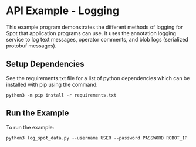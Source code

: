 <!--
Copyright (c) 2020 Boston Dynamics, Inc.  All rights reserved.

Downloading, reproducing, distributing or otherwise using the SDK Software
is subject to the terms and conditions of the Boston Dynamics Software
Development Kit License (20191101-BDSDK-SL).
-->

# API Example - Logging

This example program demonstrates the different methods of logging for Spot that application programs can use. It uses the annotation logging service to log text messages, operator comments, and blob logs (serialized protobuf messages).

## Setup Dependencies
See the requirements.txt file for a list of python dependencies which can be installed with pip using the command:
```
python3 -m pip install -r requirements.txt
```

## Run the Example
To run the example:
```
python3 log_spot_data.py --username USER --password PASSWORD ROBOT_IP
```